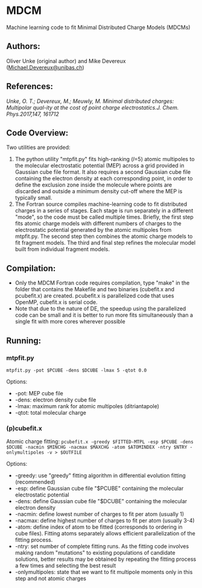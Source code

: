 # MDCM
Machine learning code to fit Minimal Distributed Charge Models (MDCMs)

## Authors:
Oliver Unke (original author) and Mike Devereux (Michael.Devereux@unibas.ch)

## References:
*Unke, O. T.; Devereux, M.; Meuwly, M. Minimal distributed charges:  Multipolar qual-ity at the cost of point charge electrostatics.J. Chem. Phys.2017,147, 161712*

## Code Overview:
Two utilities are provided:
1. The python utility "mtpfit.py" fits high-ranking (*l*=5) atomic multipoles to the molecular electrostatic potential (MEP) across a grid provided in Gaussian cube file format. It also requires a second Gaussian cube file containing the electron density at each corresponding point, in order to define the exclusion zone inside the molecule where points are discarded and outside a minimum density cut-off where the MEP is typically small.
1. The Fortran source compiles machine-learning code to fit distributed charges in a series of stages. Each stage is run separately in a different "mode", so the code must be called multiple times. Briefly, the first step fits atomic charge models with different numbers of charges to the electrostatic potential generated by the atomic multipoles from mtpfit.py. The second step then combines the atomic charge models to fit fragment models. The third and final step refines the molecular model built from individual fragment models.

## Compilation:
* Only the MDCM Fortran code requires compilation, type "make" in the folder that contains the Makefile and two binaries (cubefit.x and pcubefit.x) are created. pcubefit.x is parallelized code that uses OpenMP, cubefit.x is serial code.
* Note that due to the nature of DE, the speedup using the parallelized code can be small and it is better to run more fits simultaneously than a single fit with more cores wherever possible

## Running:
### mtpfit.py
`mtpfit.py -pot $PCUBE -dens $DCUBE -lmax 5 -qtot 0.0`

Options:
* -pot:   MEP cube file
* -dens:  electron density cube file
* -lmax:  maximum rank for atomic multipoles (ditriantapole)
* -qtot:  total molecular charge

### (p)cubefit.x
Atomic charge fitting:
`pcubefit.x -greedy $FITTED-MTPL -esp $PCUBE -dens $DCUBE -nacmin $MINCHG -nacmax $MAXCHG -atom $ATOMINDEX -ntry $NTRY -onlymultipoles -v > $OUTFILE`

Options:
* -greedy:  use "greedy" fitting algorithm in differential evolution fitting (recommended)
* -esp: define Gaussian cube file "$PCUBE" containing the molecular electrostatic potential
* -dens: define Gaussian cube file "$DCUBE" containing the molecular electron density
* -nacmin: define lowest number of charges to fit per atom (usually 1)
* -nacmax: define highest number of charges to fit per atom (usually 3-4)
* -atom: define index of atom to be fitted (corresponds to ordering in cube files). Fitting atoms separately allows efficient parallelization of the fitting process.
* -ntry: set number of complete fitting runs. As the fitting code involves making random "mutations" to existing populations of candidate solutions, better results may be obtained by repeating the fitting process a few times and selecting the best result
* -onlymultipoles: state that we want to fit multipole moments only in this step and not atomic charges
